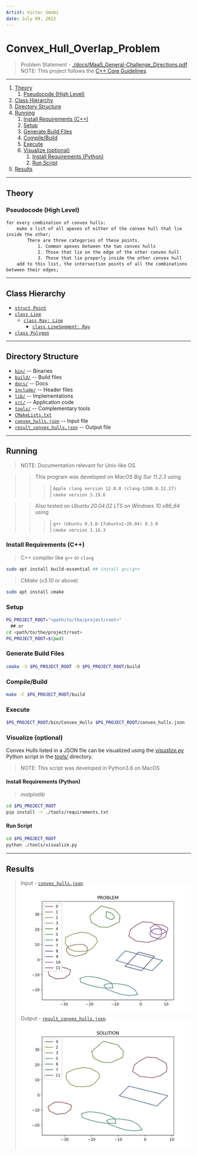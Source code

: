 ```yaml
---
Artist: Victor Umobi
date: July 09, 2022
---
```

# Convex_Hull_Overlap_Problem


> Problem Statement - [./docs/MaaS_General-Challenge_Directions.pdf](./docs/MaaS_General-Challenge_Directions.pdf)  
> NOTE: This project follows the [C++ Core Guidelines](http://isocpp.github.io/CppCoreGuidelines/CppCoreGuidelines).

---

1. [Theory](#theory)
   1. [Pseudocode (High Level)](#pseudocode-high-level)
2. [Class Hierarchy](#class-hierarchy)
3. [Directory Structure](#directory-structure)
4. [Running](#running)
   1. [Install Requirements (C++)](#install-requirements-c)
   2. [Setup](#setup)
   3. [Generate Build Files](#generate-build-files)
   4. [Compile/Build](#compilebuild)
   5. [Execute](#execute)
   6. [Visualize (optional)](#visualize-optional)
      1. [Install Requirements (Python)](#install-requirements-python)
      2. [Run Script](#run-script)
5. [Results](#results)

---

## Theory

### Pseudocode (High Level)

``` psuedocode
for every combination of convex hulls:
    make a list of all apexes of either of the convex hull that lie inside the other;
        There are three categories of these points.
            1. Common apexes between the two convex hulls
            2. Those that lie on the edge of the other convex hull
            3. Those that lie properly inside the other convex hull
    add to this list, the intersection points of all the combinations between their edges;
```

---

## Class Hierarchy

* [`struct Point`](./include/geometry/point.h)  
* [`class Line`](./include/geometry/line.h)  
  * [`class Ray: Line`](./include/geometry/ray.h)  
    * [`class LineSegment: Ray`](./include/geometry/line_segment.h)  
* [`class Polygon`](./include/geometry/polygon.h)  

---

## Directory Structure

* [`bin/`](./bin) -- Binaries
* [`build/`](./build) -- Build files
* [`docs/`](./docs) -- Docs
* [`include/`](./include) -- Header files
* [`lib/`](./lib) -- Implementations
* [`src/`](./src) -- Application code
* [`tools/`](./tools) -- Complementary tools
* [`CMakeLists.txt`](./CMakeLists.txt)
* [`convex_hulls.json`](./convex_hulls.json) -- Input file
* [`result_convex_hulls.json`](./result_convex_hulls.json) -- Output file

---

## Running

> NOTE: Documentation relevant for Unix-like OS.  

>> This program was developed on *MacOS Big Sur 11.2.3* using  
>>> | `Apple clang version 12.0.0 (clang-1200.0.32.27)`  
>>> | `cmake version 3.19.6`  

>> Also tested on *Ubuntu 20.04.02 LTS on Windows 10 x86_64* using
>>> | `g++ (Ubuntu 9.3.0-17ubuntu1~20.04) 9.3.0`  
>>> | `cmake version 3.16.3`  

### Install Requirements (C++)

> C++ compiler like `g++` or `clang`  

``` sh
sudo apt install build-essential ## install gcc/g++
```

> *CMake* (*v3.10* or above)  

``` sh
sudo apt install cmake
```

### Setup

``` sh
PG_PROJECT_ROOT="<path/to/the/project/root>"
　## or
cd <path/to/the/project/root>
PG_PROJECT_ROOT=$(pwd)
```

### Generate Build Files

``` sh
cmake -S $PG_PROJECT_ROOT -B $PG_PROJECT_ROOT/build
```

### Compile/Build

``` sh
make -C $PG_PROJECT_ROOT/build
```

### Execute

``` sh
$PG_PROJECT_ROOT/bin/Convex_Hulls $PG_PROJECT_ROOT/convex_hulls.json
```

### Visualize (optional)

Convex Hulls listed in a JSON file can be visualized using the [*visualize.py*](./tools/visualize.py) Python script in the [*tools/*](./tools) directory.  

> NOTE: This script was developed in Python3.8 on MacOS

#### Install Requirements (Python)

> *matplotlib*

``` sh
cd $PG_PROJECT_ROOT
pip install -r ./tools/requirements.txt
```

#### Run Script

``` sh
cd $PG_PROJECT_ROOT
python ./tools/visualize.py
```

---

## Results

> Input - [`convex_hulls.json`](./convex_hulls.json).  
![*Input Convex Hulls*](./tools/visualize_convex_hulls.png)
> Output - [`result_convex_hulls.json`](./result_convex_hulls.json).  
![*Output Convex Hulls*](./tools/visualize_result_convex_hulls.png)

